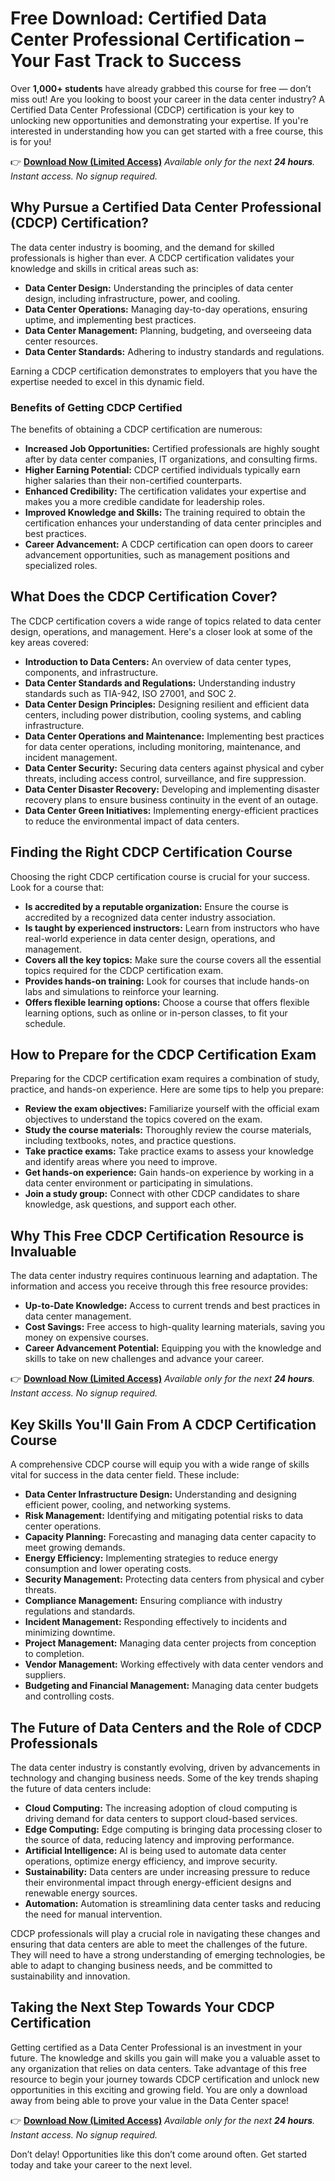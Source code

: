 # Free Download: Certified Data Center Professional Certification – Your Fast Track to Success

Over **1,000+ students** have already grabbed this course for free — don’t miss out! Are you looking to boost your career in the data center industry? A Certified Data Center Professional (CDCP) certification is your key to unlocking new opportunities and demonstrating your expertise. If you're interested in understanding how you can get started with a free course, this is for you!

👉 [**Download Now (Limited Access)**](https://udemywork.com/certified-data-center-professional-certification)
_Available only for the next **24 hours**. Instant access. No signup required._

## Why Pursue a Certified Data Center Professional (CDCP) Certification?

The data center industry is booming, and the demand for skilled professionals is higher than ever. A CDCP certification validates your knowledge and skills in critical areas such as:

*   **Data Center Design:** Understanding the principles of data center design, including infrastructure, power, and cooling.
*   **Data Center Operations:** Managing day-to-day operations, ensuring uptime, and implementing best practices.
*   **Data Center Management:** Planning, budgeting, and overseeing data center resources.
*   **Data Center Standards:** Adhering to industry standards and regulations.

Earning a CDCP certification demonstrates to employers that you have the expertise needed to excel in this dynamic field.

### Benefits of Getting CDCP Certified

The benefits of obtaining a CDCP certification are numerous:

*   **Increased Job Opportunities:** Certified professionals are highly sought after by data center companies, IT organizations, and consulting firms.
*   **Higher Earning Potential:** CDCP certified individuals typically earn higher salaries than their non-certified counterparts.
*   **Enhanced Credibility:** The certification validates your expertise and makes you a more credible candidate for leadership roles.
*   **Improved Knowledge and Skills:** The training required to obtain the certification enhances your understanding of data center principles and best practices.
*   **Career Advancement:** A CDCP certification can open doors to career advancement opportunities, such as management positions and specialized roles.

## What Does the CDCP Certification Cover?

The CDCP certification covers a wide range of topics related to data center design, operations, and management. Here's a closer look at some of the key areas covered:

*   **Introduction to Data Centers:** An overview of data center types, components, and infrastructure.
*   **Data Center Standards and Regulations:** Understanding industry standards such as TIA-942, ISO 27001, and SOC 2.
*   **Data Center Design Principles:** Designing resilient and efficient data centers, including power distribution, cooling systems, and cabling infrastructure.
*   **Data Center Operations and Maintenance:** Implementing best practices for data center operations, including monitoring, maintenance, and incident management.
*   **Data Center Security:** Securing data centers against physical and cyber threats, including access control, surveillance, and fire suppression.
*   **Data Center Disaster Recovery:** Developing and implementing disaster recovery plans to ensure business continuity in the event of an outage.
*   **Data Center Green Initiatives:** Implementing energy-efficient practices to reduce the environmental impact of data centers.

## Finding the Right CDCP Certification Course

Choosing the right CDCP certification course is crucial for your success. Look for a course that:

*   **Is accredited by a reputable organization:** Ensure the course is accredited by a recognized data center industry association.
*   **Is taught by experienced instructors:** Learn from instructors who have real-world experience in data center design, operations, and management.
*   **Covers all the key topics:** Make sure the course covers all the essential topics required for the CDCP certification exam.
*   **Provides hands-on training:** Look for courses that include hands-on labs and simulations to reinforce your learning.
*   **Offers flexible learning options:** Choose a course that offers flexible learning options, such as online or in-person classes, to fit your schedule.

## How to Prepare for the CDCP Certification Exam

Preparing for the CDCP certification exam requires a combination of study, practice, and hands-on experience. Here are some tips to help you prepare:

*   **Review the exam objectives:** Familiarize yourself with the official exam objectives to understand the topics covered on the exam.
*   **Study the course materials:** Thoroughly review the course materials, including textbooks, notes, and practice questions.
*   **Take practice exams:** Take practice exams to assess your knowledge and identify areas where you need to improve.
*   **Get hands-on experience:** Gain hands-on experience by working in a data center environment or participating in simulations.
*   **Join a study group:** Connect with other CDCP candidates to share knowledge, ask questions, and support each other.

## Why This Free CDCP Certification Resource is Invaluable

The data center industry requires continuous learning and adaptation. The information and access you receive through this free resource provides:

*   **Up-to-Date Knowledge:** Access to current trends and best practices in data center management.
*   **Cost Savings:** Free access to high-quality learning materials, saving you money on expensive courses.
*   **Career Advancement Potential:** Equipping you with the knowledge and skills to take on new challenges and advance your career.

👉 [**Download Now (Limited Access)**](https://udemywork.com/certified-data-center-professional-certification)
_Available only for the next **24 hours**. Instant access. No signup required._

## Key Skills You'll Gain From A CDCP Certification Course

A comprehensive CDCP course will equip you with a wide range of skills vital for success in the data center field. These include:

*   **Data Center Infrastructure Design:** Understanding and designing efficient power, cooling, and networking systems.
*   **Risk Management:** Identifying and mitigating potential risks to data center operations.
*   **Capacity Planning:** Forecasting and managing data center capacity to meet growing demands.
*   **Energy Efficiency:** Implementing strategies to reduce energy consumption and lower operating costs.
*   **Security Management:** Protecting data centers from physical and cyber threats.
*   **Compliance Management:** Ensuring compliance with industry regulations and standards.
*   **Incident Management:** Responding effectively to incidents and minimizing downtime.
*   **Project Management:** Managing data center projects from conception to completion.
*   **Vendor Management:** Working effectively with data center vendors and suppliers.
*   **Budgeting and Financial Management:** Managing data center budgets and controlling costs.

## The Future of Data Centers and the Role of CDCP Professionals

The data center industry is constantly evolving, driven by advancements in technology and changing business needs. Some of the key trends shaping the future of data centers include:

*   **Cloud Computing:** The increasing adoption of cloud computing is driving demand for data centers to support cloud-based services.
*   **Edge Computing:** Edge computing is bringing data processing closer to the source of data, reducing latency and improving performance.
*   **Artificial Intelligence:** AI is being used to automate data center operations, optimize energy efficiency, and improve security.
*   **Sustainability:** Data centers are under increasing pressure to reduce their environmental impact through energy-efficient designs and renewable energy sources.
*   **Automation:** Automation is streamlining data center tasks and reducing the need for manual intervention.

CDCP professionals will play a crucial role in navigating these changes and ensuring that data centers are able to meet the challenges of the future. They will need to have a strong understanding of emerging technologies, be able to adapt to changing business needs, and be committed to sustainability and innovation.

## Taking the Next Step Towards Your CDCP Certification

Getting certified as a Data Center Professional is an investment in your future. The knowledge and skills you gain will make you a valuable asset to any organization that relies on data centers. Take advantage of this free resource to begin your journey towards CDCP certification and unlock new opportunities in this exciting and growing field. You are only a download away from being able to prove your value in the Data Center space!

👉 [**Download Now (Limited Access)**](https://udemywork.com/certified-data-center-professional-certification)
_Available only for the next **24 hours**. Instant access. No signup required._

Don’t delay! Opportunities like this don’t come around often. Get started today and take your career to the next level.
